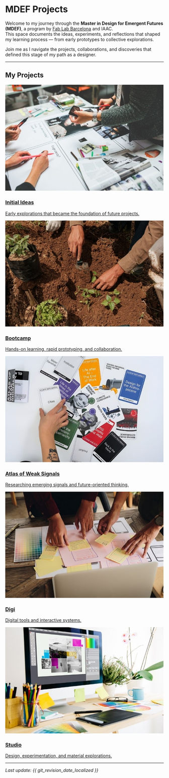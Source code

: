 # MDEF Projects

Welcome to my journey through the **Master in Design for Emergent Futures (MDEF)**, a program by [Fab Lab Barcelona](https://mdef.fablabbcn.org/) and IAAC.  
This space documents the ideas, experiments, and reflections that shaped my learning process — from early prototypes to collective explorations.

Join me as I navigate the projects, collaborations, and discoveries that defined this stage of my path as a designer.

---

## My Projects

<div class="project-grid">

<div class="project-card">
  <a href="project/project.md">
    <img src="../images/initial-ideas.jpg" alt="Initial Ideas">
    <div class="project-info">
      <h3>Initial Ideas</h3>
      <p>Early explorations that became the foundation of future projects.</p>
    </div>
  </a>
</div>

<div class="project-card">
  <a href="term1/01-Bootcamp.md">
    <img src="../images/bootcamp.jpg" alt="Bootcamp">
    <div class="project-info">
      <h3>Bootcamp</h3>
      <p>Hands-on learning, rapid prototyping, and collaboration.</p>
    </div>
  </a>
</div>

<div class="project-card">
  <a href="term1/02-Atlas of Weak Signals.md">
    <img src="../images/atlas.jpg" alt="Atlas of Weak Signals">
    <div class="project-info">
      <h3>Atlas of Weak Signals</h3>
      <p>Researching emerging signals and future-oriented thinking.</p>
    </div>
  </a>
</div>

<div class="project-card">
  <a href="term1/01-Bootcamp.md">
    <img src="../images/digi.jpg" alt="Digi">
    <div class="project-info">
      <h3>Digi</h3>
      <p>Digital tools and interactive systems.</p>
    </div>
  </a>
</div>

<div class="project-card">
  <a href="term1/01-Bootcamp.md">
    <img src="../images/studio.jpg" alt="Studio">
    <div class="project-info">
      <h3>Studio</h3>
      <p>Design, experimentation, and material explorations.</p>
    </div>
  </a>
</div>

</div>

---

*Last update: {{ git_revision_date_localized }}*